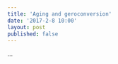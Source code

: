 ```yaml
---
title: 'Aging and geroconversion'
date: '2017-2-8 10:00'
layout: post
published: false
---
```

... 
